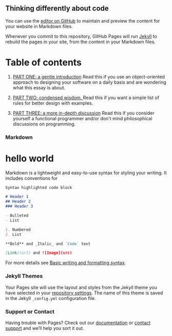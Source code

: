 ## Thinking differently about code

You can use the [editor on GitHub](https://github.com/leftfile/leftfile.github.io/edit/main/index.md) to maintain and preview the content for your website in Markdown files.

Whenever you commit to this repository, GitHub Pages will run [Jekyll](https://jekyllrb.com/) to rebuild the pages in your site, from the content in your Markdown files.


# Table of contents
1. [PART ONE: a gentle introduction](#one)
Read this if you use an object-oriented approach to designing your software on a daily basis and are wondering what this essay is about. 
 
2. [PART TWO: condensed wisdom. ](#two)
Read this if you want a simple list of rules for better design with examples.

3. [PART THREE: a more in-depth discussion](#three) Read this if you consider yourself a functional programmer and/or don't mind philosophical discussions on programming.

### Markdown

# hello world


Markdown is a lightweight and easy-to-use syntax for styling your writing. It includes conventions for

```markdown
Syntax highlighted code block

# Header 1
## Header 2
### Header 3

- Bulleted
- List

1. Numbered
2. List

**Bold** and _Italic_ and `Code` text

[Link](url) and ![Image](src)
```

For more details see [Basic writing and formatting syntax](https://docs.github.com/en/github/writing-on-github/getting-started-with-writing-and-formatting-on-github/basic-writing-and-formatting-syntax).

### Jekyll Themes

Your Pages site will use the layout and styles from the Jekyll theme you have selected in your [repository settings](https://github.com/leftfile/leftfile.github.io/settings/pages). The name of this theme is saved in the Jekyll `_config.yml` configuration file.

### Support or Contact

Having trouble with Pages? Check out our [documentation](https://docs.github.com/categories/github-pages-basics/) or [contact support](https://support.github.com/contact) and we’ll help you sort it out.
